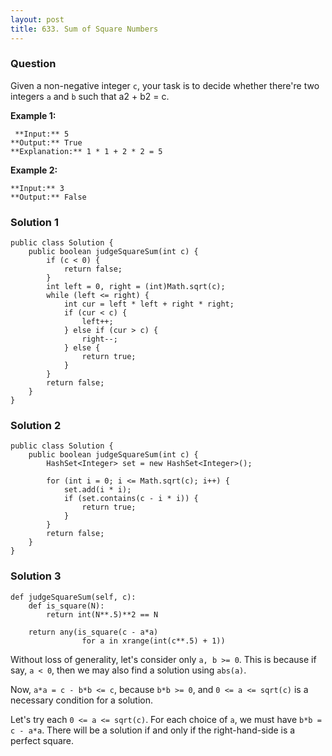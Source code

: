 ```yaml
---
layout: post
title: 633. Sum of Square Numbers
---
```

### Question
Given a non-negative integer `c`, your task is to decide whether there're two
integers `a` and `b` such that a2 \+ b2 = c.

 **Example 1:**

    
    
     **Input:** 5
    **Output:** True
    **Explanation:** 1 * 1 + 2 * 2 = 5
    



**Example 2:**

    
    
    **Input:** 3
    **Output:** False
    

### Solution 1
    
    
    public class Solution {
        public boolean judgeSquareSum(int c) {
            if (c < 0) {
                return false;
            }
            int left = 0, right = (int)Math.sqrt(c);
            while (left <= right) {
                int cur = left * left + right * right;
                if (cur < c) {
                    left++;
                } else if (cur > c) {
                    right--;
                } else {
                    return true;
                }
            }
            return false;
        }
    }
    


### Solution 2
    
    
    public class Solution {
        public boolean judgeSquareSum(int c) {
            HashSet<Integer> set = new HashSet<Integer>();
            
            for (int i = 0; i <= Math.sqrt(c); i++) {
                set.add(i * i);
                if (set.contains(c - i * i)) {
                    return true;
                }
            }
            return false;
        }
    }


### Solution 3
    
    
    def judgeSquareSum(self, c):
        def is_square(N):
            return int(N**.5)**2 == N
            
        return any(is_square(c - a*a) 
                    for a in xrange(int(c**.5) + 1))
    

Without loss of generality, let's consider only `a, b >= 0`. This is because
if say, `a < 0`, then we may also find a solution using `abs(a)`.

Now, `a*a = c - b*b <= c`, because `b*b >= 0`, and `0 <= a <= sqrt(c)` is a
necessary condition for a solution.

Let's try each `0 <= a <= sqrt(c)`. For each choice of `a`, we must have `b*b
= c - a*a`. There will be a solution if and only if the right-hand-side is a
perfect square.




